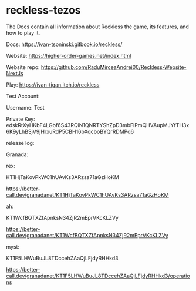 # reckless-tezos


The Docs contain all information about Reckless the game, its features, and how to play it.

Docs: https://ivan-tsoninski.gitbook.io/reckless/

Website: https://higher-order-games.net/index.html 

Website repo: https://github.com/RaduMirceaAndrei00/Reckless-Website-NextJs

Play: https://ivan-tigan.itch.io/reckless


Test Account:

Username: Test

Private Key: edskRtXyHKbF4LGbf6S43RQiN1QNRTYShZpD3mbFiPmQHVAupMJYfTH3x6K9yLhBSjV9jHrxuRdP5CBH16bXqcboBYQrRDMPq6


release log:

Granada:

rex:

KT1HjTaKovPkWC1hUAvKs3ARzsa71aGzHoKM 

https://better-call.dev/granadanet/KT1HjTaKovPkWC1hUAvKs3ARzsa71aGzHoKM

ah:

KT1WcfBQTXZfApnksN34ZjR2mEprVKcKLZVy 

https://better-call.dev/granadanet/KT1WcfBQTXZfApnksN34ZjR2mEprVKcKLZVy

myst:

KT1F5LHWuBuJL8TDccehZAaQjLFjdyRHHkd3

https://better-call.dev/granadanet/KT1F5LHWuBuJL8TDccehZAaQjLFjdyRHHkd3/operations 
